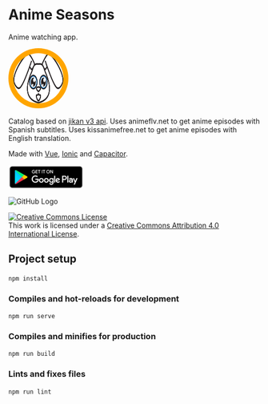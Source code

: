 # Anime Seasons

Anime watching app.

<img src="./src/assets/bonny.svg"
     alt="Markdown Monster icon"
     style="background-color: orange; max-width: 100px; border-radius: 50%; height: 100px; padding: 10px" />

Catalog based on [jikan v3 api](https://jikan.moe/).
Uses animeflv.net to get anime episodes with Spanish subtitles.
Uses kissanimefree.net to get anime episodes with English translation.

Made with [Vue](https://vuejs.org/), [Ionic](https://ionicframework.com/) and [Capacitor](https://capacitorjs.com/).

[![](/readme_files/google-play-badge.png)](https://play.google.com/store/apps/details?id=com.appworld.anime_seasons)

![GitHub Logo](/readme_files/app.gif)

<a rel="license" href="http://creativecommons.org/licenses/by/4.0/"><img alt="Creative Commons License" style="border-width:0" src="https://i.creativecommons.org/l/by/4.0/88x31.png" /></a><br />This work is licensed under a <a rel="license" href="http://creativecommons.org/licenses/by/4.0/">Creative Commons Attribution 4.0 International License</a>.

## Project setup
```
npm install
```

### Compiles and hot-reloads for development
```
npm run serve
```

### Compiles and minifies for production
```
npm run build
```

### Lints and fixes files
```
npm run lint
```